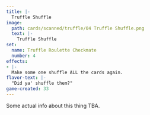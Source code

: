 ```yaml
---
title: |-
  Truffle Shuffle
image: 
  path: cards/scanned/truffle/04 Truffle Shuffle.png
  text: |-
    Truffle Shuffle
set:
  name: Truffle Roulette Checkmate
  number: 4
effects: 
- |-
  Make some one shuffle ALL the cards again.
flavor-text: |-
  "Did ya' shuffle them?"
game-created: 33
---
```

Some actual info about this thing TBA.

